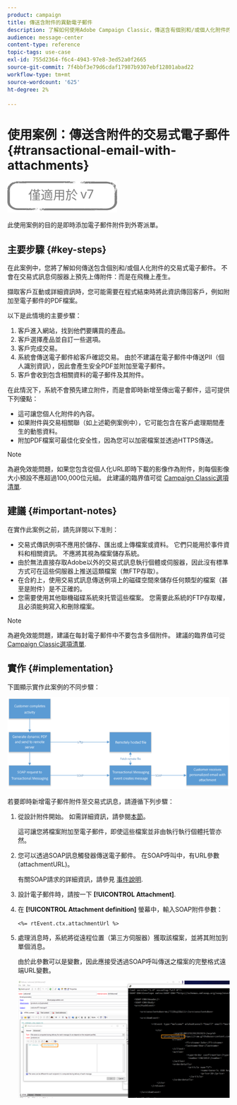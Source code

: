 ```yaml
---
product: campaign
title: 傳送含附件的異動電子郵件
description: 了解如何使用Adobe Campaign Classic，傳送含有個別和/或個人化附件的交易式電子郵件。
audience: message-center
content-type: reference
topic-tags: use-case
exl-id: 755d2364-f6c4-4943-97e8-3ed52a0f2665
source-git-commit: 7f4bbf3e79d6cdaf17987b9307ebf12801abad22
workflow-type: tm+mt
source-wordcount: '625'
ht-degree: 2%

---
```


# 使用案例：傳送含附件的交易式電子郵件 {#transactional-email-with-attachments}

![](../../assets/v7-only.svg)

此使用案例的目的是即時添加電子郵件附件到外寄派單。

## 主要步驟 {#key-steps}

在此案例中，您將了解如何傳送包含個別和/或個人化附件的交易式電子郵件。 不會在交易式訊息伺服器上預先上傳附件：而是在飛機上產生。

擷取客戶互動或詳細資訊時，您可能需要在程式結束時將此資訊傳回客戶，例如附加至電子郵件的PDF檔案。

以下是此情境的主要步驟：

1. 客戶進入網站，找到他們要購買的產品。
1. 客戶選擇產品並自訂一些選項。
1. 客戶完成交易。
1. 系統會傳送電子郵件給客戶確認交易。 由於不建議在電子郵件中傳送PII（個人識別資訊），因此會產生安全PDF並附加至電子郵件。
1. 客戶會收到包含相關資料的電子郵件及其附件。

在此情況下，系統不會預先建立附件，而是會即時新增至傳出電子郵件，這可提供下列優點：

* 這可讓您個人化附件的內容。
* 如果附件與交易相關聯（如上述範例案例中），它可能包含在客戶處理期間產生的動態資料。
* 附加PDF檔案可最佳化安全性，因為您可以加密檔案並透過HTTPS傳送。

>[!NOTE]
>
>為避免效能問題，如果您包含從個人化URL即時下載的影像作為附件，則每個影像大小預設不應超過100,000位元組。 此建議的臨界值可從 [Campaign Classic選項清單](../../installation/using/configuring-campaign-options.md#delivery).

## 建議 {#important-notes}

在實作此案例之前，請先詳閱以下准則：

* 交易式傳訊例項不應用於儲存、匯出或上傳檔案或資料。 它們只能用於事件資料和相關資訊。 不應將其視為檔案儲存系統。
* 由於無法直接存取Adobe以外的交易式訊息執行個體或伺服器，因此沒有標準方式可在這些伺服器上推送這類檔案（無FTP存取）。
* 在合約上，使用交易式訊息傳送例項上的磁碟空間來儲存任何類型的檔案（甚至是附件）是不正確的。
* 您需要使用其他聯機磁碟系統來托管這些檔案。 您需要此系統的FTP存取權，且必須能夠寫入和刪除檔案。

>[!NOTE]
>
>為避免效能問題，建議在每封電子郵件中不要包含多個附件。 建議的臨界值可從 [Campaign Classic選項清單](../../installation/using/configuring-campaign-options.md#delivery).

## 實作 {#implementation}

下圖顯示實作此案例的不同步驟：

![](assets/message-center-uc1.png)

若要即時新增電子郵件附件至交易式訊息，請遵循下列步驟：

1. 從設計附件開始。 如需詳細資訊，請參閱[本節](../../delivery/using/attaching-files.md#attach-a-personalized-file)。

   這可讓您將檔案附加至電子郵件，即使這些檔案並非由執行執行個體托管亦然。

1. 您可以透過SOAP訊息觸發器傳送電子郵件。 在SOAP呼叫中，有URL參數(attachmentURL)。

   有關SOAP請求的詳細資訊，請參見 [事件說明](../../message-center/using/event-description.md).

1. 設計電子郵件時，請按一下 **[!UICONTROL Attachment]**.

1. 在 **[!UICONTROL Attachment definition]** 螢幕中，輸入SOAP附件參數：

   ```
   <%= rtEvent.ctx.attachmentUrl %>
   ```

1. 處理消息時，系統將從遠程位置（第三方伺服器）獲取該檔案，並將其附加到單個消息。

   由於此參數可以是變數，因此應接受透過SOAP呼叫傳送之檔案的完整格式遠端URL變數。

   ![](assets/message-center-uc2.png)
